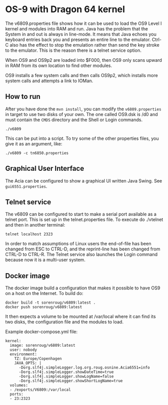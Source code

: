 # OS-9 with Dragon 64 kernel

The v6809.properties file shows how it can be used to load the OS9 Level I kernel and modules into RAM and run. Java has the problem that the System in and out is always in line-mode. It means that Java echoes you keyboard entries back you and presents an entire line to the emulator. Ctrl-C also has the effect to stop the emulation rather than send the key stroke to the emulator. This is the reason there is a telnet service option.

When OS9 and OS9p2 are loaded into $F000, then OS9 only scans upward in RAM from its own location to find other modules.

OS9 installs a few system calls and then calls OS9p2, which installs more system calls and attempts a link to IOMan.

How to run
----------

After you have done the `mvn install`, you can modify the `v6809.properties` in target to use two disks of your own. The one called OS9.dsk is /d0 and must contain the `CMDS` directory and the Shell or Login commands.

    ./v6809

This can be put into a script. To try some of the other properties files, you give it as an argument, like:

    ./v6809 -c tn6850.properties

Graphical User Interface
------------------------

The Acia can be configured to show a graphical UI written Java Swing. See `gui6551.properties`.

Telnet service
--------------

The v6809 can be configured to start to make a serial port available as a telnet port. This is set up in the telnet.properties file. To execute do ./vtelnet and then in another terminal:

    telnet localhost 2323

In order to match assumptions of Linux users the end-of-file has been changed from ESC to CTRL-D,
and the reprint-line has been changed from CTRL-D to CTRL-R. The Telnet service also launches the Login command because now it is a multi-user system.

Docker image
------------

The docker image build a configuration that makes it possible to have OS9 on a host on the Internet. To build do:
```
docker build -t sorenroug/v6809:latest .
docker push sorenroug/v6809:latest
```
It then expects a volume to be mounted at /var/local where it can find its two disks, the configuration file and the modules to load.

Example docker-compose.yml file:
```
kernel:
  image: sorenroug/v6809:latest
  user: nobody
  environment:
    TZ: Europe/Copenhagen
    JAVA_OPTS: |
      -Dorg.slf4j.simpleLogger.log.org.roug.osnine.Acia6551=info
      -Dorg.slf4j.simpleLogger.showDateTime=true
      -Dorg.slf4j.simpleLogger.showLogName=false
      -Dorg.slf4j.simpleLogger.showShortLogName=true
  volumes:
  - /exports/V6809:/var/local
  ports:
  - 23:2323
```
